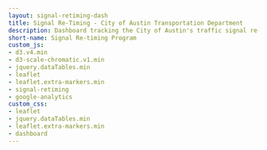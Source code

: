 ```yaml
---
layout: signal-retiming-dash
title: Signal Re-Timing - City of Austin Transportation Department
description: Dashboard tracking the City of Austin's traffic signal re-timing program
short-name: Signal Re-timing Program
custom_js:
- d3.v4.min
- d3-scale-chromatic.v1.min
- jquery.dataTables.min
- leaflet
- leaflet.extra-markers.min
- signal-retiming
- google-analytics
custom_css:
- leaflet
- jquery.dataTables.min
- leaflet.extra-markers.min
- dashboard
---
```

